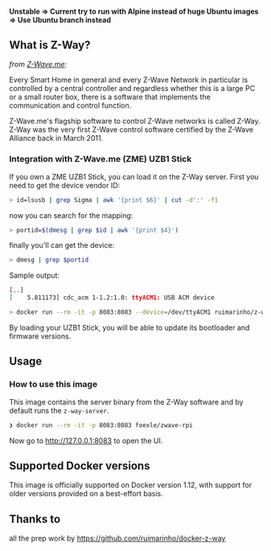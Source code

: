 #### Unstable => Current try to run with Alpine instead of huge Ubuntu images => Use Ubuntu branch instead ####

## What is Z-Way?

_from [Z-Wave.me](https://www.z-wave.me/index.php?id=22):_

Every Smart Home in general and every Z-Wave Network in particular is controlled by a central controller and regardless
whether this is a large PC or a small router box, there is a software that implements the communication and control
function.

Z-Wave.me's flagship software to control Z-Wave networks is called Z-Way. Z-Way was the very first Z-Wave control
software certified by the Z-Wave Alliance back in March 2011.

### Integration with Z-Wave.me (ZME) UZB1 Stick

If you own a ZME UZB1 Stick, you can load it on the Z-Way server.
First you need to get the device vendor ID:
```sh
> id=lsusb | grep Sigma | awk '{print $6}' | cut -d':' -f1
```

now you can search for the mapping:
```sh
> portid=$(dmesg | grep $id | awk '{print $4}')
```
finally you'll can get the device:
```sh
> dmesg | grep $portid
```
Sample output:
```sh
[..]
[    5.811173] cdc_acm 1-1.2:1.0: ttyACM1: USB ACM device
```


```sh
> docker run --rm -it -p 8083:8083 --device=/dev/ttyACM1 ruimarinho/z-way
```

By loading your UZB1 Stick, you will be able to update its bootloader and firmware versions.

## Usage

### How to use this image

This image contains the server binary from the Z-Way software and by default runs the `z-way-server`.

```sh
❯ docker run --rm -it -p 8083:8083 foexle/zwave-rpi
```

Now go to http://127.0.0.1:8083 to open the UI.

## Supported Docker versions

This image is officially supported on Docker version 1.12, with support for older versions provided on a best-effort
basis.

[docker-hub-url]: https://hub.docker.com/r/foexle/zwave-rpi

## Thanks to
all the prep work by https://github.com/ruimarinho/docker-z-way

